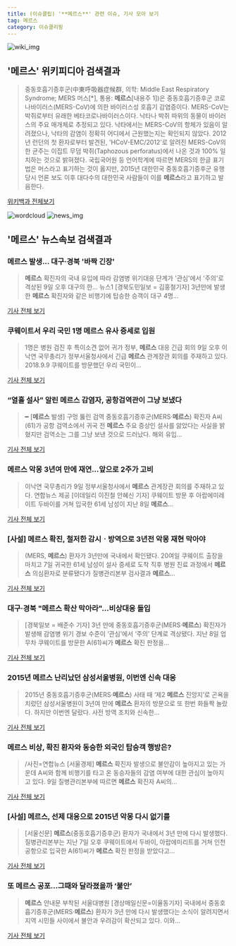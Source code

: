 ```yaml
---
title: (이슈클립) '**메르스**' 관련 이슈, 기사 모아 보기
tag: 메르스
category: 이슈클리핑
---
```

![wiki_img](https://user-images.githubusercontent.com/42597476/44503234-41136a80-a6d0-11e8-9071-6fc6418eafe4.png)
## **'**메르스**'** 위키피디아 검색결과
>중동호흡기증후군(中東呼吸器症候群, 의학: Middle East Respiratory Syndrome; MERS 머스[*], 통용: **메르스**[내용주 1])은 중동호흡기증후군 코로나바이러스(MERS-CoV)에 의한 바이러스성 호흡기 감염증이다. MERS-CoV는 박쥐로부터 유래한 베타코로나바이러스이다. 낙타나 박쥐 따위의 동물이 바이러스의 주요 매개체로 추정되고 있다. 낙타에서는 MERS-CoV의 항체가 있음이 알려졌으나, 낙타의 감염이 정확히 어디에서 근원했는지는 확인되지 않았다. 2012년 런던의 첫 환자로부터 발견된, 'HCoV-EMC/2012'로 알려진 MERS-CoV의 한 균주는 이집트 무덤 박쥐(Taphozous perforatus)에서 나온 것과 100% 일치하는 것으로 밝혀졌다. 국립국어원 등 언어학계에 따르면 MERS의 한글 표기법은 머스라고 표기하는 것이 옳지만, 2015년 대한민국 중동호흡기증후군 유행 당시 언론 보도 이후 대다수의 대한민국 사람들이 이를 **메르스**라고 표기하고 발음한다.

<a href="https://ko.wikipedia.org/wiki/메르스" target="_blank">위키백과 전체보기</a>

![wordcloud](https://s3.ap-northeast-2.amazonaws.com/lyrics101-wordcloud/2018-09-10-1536523570.png)
![news_img](https://user-images.githubusercontent.com/42597476/44507050-1206f400-a6e4-11e8-8d98-7ffbfebb353f.png)
## **'**메르스**'** 뉴스속보 검색결과
### **메르스** 발생… 대구·경북 '바짝 긴장'

>**메르스** 확진자의 국내 유입에 따라 감염병 위기대응 단계가 '관심'에서 '주의'로 격상된 9일 오후 대구의 한... 뉴스1 [경북도민일보 = 김홍철기자] 3년만에 발생한 **메르스** 확진자와 같은 비행기에 탑승한 승객이 대구 4명...

<a href="http://www.hidomin.com/news/articleView.html?idxno=367818" target="_blank">기사 전체 보기</a>

### 쿠웨이트서 우리 국민 1명 **메르스** 유사 증세로 입원

>1명은 병원 검진 후 특이소견 없어 귀가 정부, **메르스** 대응 긴급 회의 9일 오후 이낙연 국무총리가 정부서울청사에서 긴급 **메르스** 관계장관 회의를 주재하고 있다. 2018.9.9 쿠웨이트를 방문했던 우리 국민이...

<a href="http://app.yonhapnews.co.kr/YNA/Basic/SNS/r.aspx?c=AKR20180909053800014&did=1195m" target="_blank">기사 전체 보기</a>

### “열흘 설사” 알린 **메르스** 감염자, 공항검역관이 그냥 보냈다

>━ [**메르스** 발생] 구멍 뚫린 검역 중동호흡기증후군(MERS·**메르스**) 확진자 A씨(61)가 공항 검역소에서 귀국 전 **메르스** 주요 증상인 설사를 앓았다는 사실을 밝혔지만 검역소는 그를 그냥 보낸 것으로 드러났다. 해외 유입...

<a href="http://news.joins.com/article/olink/22547675" target="_blank">기사 전체 보기</a>

### **메르스** 악몽 3년여 만에 재연…앞으로 2주가 고비

>이낙연 국무총리가 9일 정부서울청사에서 **메르스** 관계장관 회의를 주재하고 있다. 연합뉴스 제공 [이데일리 이진철 안혜신 기자] 쿠웨이트 방문 후 아랍에미레이트 두바이를 거쳐 입국한 61세 남성이 지난 8일 **메르스**...

<a href="http://www.edaily.co.kr/news/newspath.asp?newsid=01121766619338808" target="_blank">기사 전체 보기</a>

### [사설] **메르스** 확진, 철저한 감시ㆍ방역으로 3년전 악몽 재현 막아야

>(MERS, **메르스**) 환자가 3년만에 국내에서 확인됐다. 20여일 쿠웨이트 출장을 마치고 7일 귀국한 61세 남성이 설사 증세로 도착 직후 병원 진료 과정에서 **메르스** 의심환자로 분류됐다가 질병관리본부 검사결과 **메르스**...

<a href="http://www.hankookilbo.com/v/61023bf955764f37ad91af6277505733" target="_blank">기사 전체 보기</a>

### 대구·경북 "**메르스** 확산 막아라"…비상대응 돌입

>[경북일보 = 배준수 기자] 3년 만에 중동호흡기증후군(MERS·**메르스**) 확진자가 발생해 감염병 위기 경보 수준이 ‘관심’에서 ‘주의’ 단계로 격상됐다. 지난 8일 업무차 쿠웨이트를 방문한 A(61)씨가 **메르스** 확진 판정을...

<a href="http://www.kyongbuk.co.kr/?mod=news&act=articleView&idxno=1037507" target="_blank">기사 전체 보기</a>

### 2015년 **메르스** 난리났던 삼성서울병원, 이번엔 신속 대응

>2015년 중동호흡기증후군(MERS·**메르스**) 사태 때 ‘제2 **메르스** 진앙지’로 곤욕을 치렀던 삼성서울병원이 3년여 만에 **메르스** 환자의 방문으로 또 한번 화들짝 놀랐다. 하지만 이번엔 달랐다. 사전 방역 조치와 신속한...

<a href="http://news.kmib.co.kr/article/view.asp?arcid=0924005273&code=11132000&cp=nv" target="_blank">기사 전체 보기</a>

### **메르스** 비상, 확진 환자와 동승한 외국인 탑승객 행방은?

>/사진=연합뉴스 [서울경제] **메르스** 확진자 발생으로 불안감이 높아지고 있는 가운데 A씨와 함께 비행기를 타고 온 동승자들의 감염 여부에 대한 관심이 높아지고 있다. 9일 질병관리본부에 따르면 **메르스** 확진자 A씨의...

<a href="http://www.sedaily.com/NewsView/1S4KY7RJSE" target="_blank">기사 전체 보기</a>

### [사설] **메르스**, 선제 대응으로 2015년 악몽 다시 없기를

>[서울신문] **메르스**(중동호흡기증후군) 환자가 국내에서 3년 만에 다시 발생했다. 질병관리본부는 지난 7일 오후 쿠웨이트에서 두바이, 아랍에미리트를 거쳐 인천공항으로 입국한 A(61)씨가 **메르스** 확진 판정을 받았다고...

<a href="http://www.seoul.co.kr/news/newsView.php?id=20180910031009&wlog_tag3=naver" target="_blank">기사 전체 보기</a>

### 또 **메르스** 공포…그때와 달라졌을까 ‘불안’

>**메르스** 안내문 부착된 서울대병원 [경상매일신문=이율동기자] 국내에서 중동호흡기증후군(MERS·**메르스**) 환자가 3년 만에 다시 발생했다는 소식이 알려지면서 지역 시민들 사이에서 불안과 우려감이 확산되고 있다. 이와...

<a href="http://www.ksmnews.co.kr/default/index_view_page.php?idx=219474&part_idx=289" target="_blank">기사 전체 보기</a>


